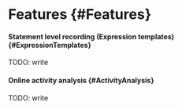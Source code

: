 Features {#Features}
=======

#### Statement level recording (Expression templates) {#ExpressionTemplates}

TODO: write

#### Online activity analysis {#ActivityAnalysis}

TODO: write
